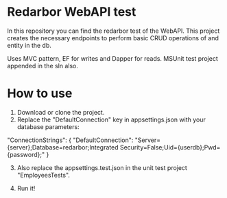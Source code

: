 ﻿# Redarbor WebAPI test

In this repository you can find the redarbor test of the WebAPI. 
This project creates the necessary endpoints to perform basic CRUD operations of and entity in the db.

Uses MVC pattern, EF for writes and Dapper for reads. MSUnit test project appended in the sln also.

# How to use

1. Download or clone the project.
2. Replace the "DefaultConnection" key in appsettings.json with your database parameters:

  "ConnectionStrings": {
    "DefaultConnection": "Server={server};Database=redarbor;Integrated Security=False;Uid={userdb};Pwd={password};"
  }

3. Also replace the appsettings.test.json in the unit test project "EmployeesTests".

4. Run it!